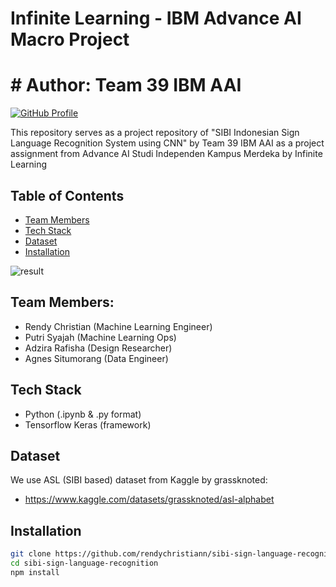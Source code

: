 # Infinite Learning - IBM Advance AI Macro Project
# # Author: Team 39 IBM AAI

[![GitHub Profile](https://img.shields.io/badge/GitHub-Profile-green)](https://github.com/rendychristiann)

This repository serves as a project repository of "SIBI Indonesian Sign Language Recognition System using CNN" by Team 39 IBM AAI as a project assignment from Advance AI Studi Independen Kampus Merdeka by Infinite Learning

## Table of Contents
- [Team Members](#Team-Members)
- [Tech Stack](#Tech-Stack)
- [Dataset](#Dataset)
- [Installation](#Installation)

![result](https://github.com/rendychristiann/sibi-sign-language-recognition/assets/78911479/cf771918-544a-44d9-a969-1bb45c491a43)

## Team Members:
- Rendy Christian (Machine Learning Engineer)
- Putri Syajah (Machine Learning Ops)
- Adzira Rafisha (Design Researcher)
- Agnes Situmorang (Data Engineer)

## Tech Stack
* Python (.ipynb & .py format)
* Tensorflow Keras (framework)

## Dataset 
We use ASL (SIBI based) dataset from Kaggle by grassknoted:
- https://www.kaggle.com/datasets/grassknoted/asl-alphabet

## Installation
```bash
git clone https://github.com/rendychristiann/sibi-sign-language-recognition
cd sibi-sign-language-recognition
npm install
